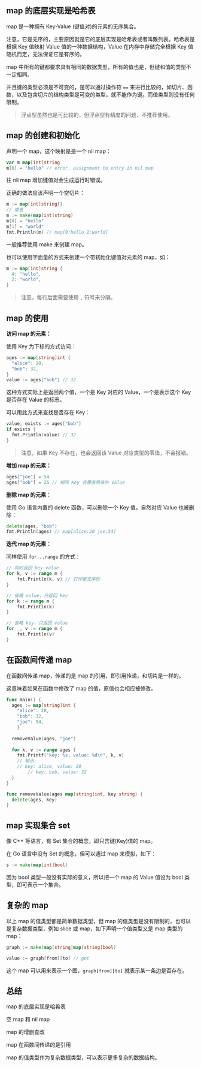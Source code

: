 ## map 的底层实现是哈希表

map 是一种拥有 Key-Value (键值对)的元素的无序集合。

注意，它是无序的，主要原因就是它的底层实现是哈希表或者叫散列表。哈希表是根据 Key 值映射 Value 值的一种数据结构，Value 在内存中存储完全根据 Key 值随机而定，无法保证它是有序的。

map 中所有的键都要求具有相同的数据类型，所有的值也是，但键和值的类型不一定相同。

并且键的类型必须是不可变的，是可以通过操作符 `==` 来进行比较的，如切片、函数，以及包含切片的结构类型是可变的类型，就不能作为键。而值类型则没有任何限制。

> 浮点型虽然也是可比较的，但浮点型有精度的问题，不推荐使用。



## map 的创建和初始化

声明一个 map，这个映射是是一个 nil map：

```go
var m map[int]string
m[0] = "hello" // error, assignment to entry in nil map
```

往 nil map 增加键值对会生成运行时错误。



正确的做法应该声明一个空切片：

```go
m := map[int]string{}
// 或者
m := make(map[int]string)
m[0] = "hello"
m[1] = "world"
fmt.Println(m) // map[0:hello 1:world]
```

一般推荐使用 make 来创建 map。



也可以使用字面量的方式来创建一个带初始化键值对元素的 map，如：

```go
m := map[int]string {
  4: "hello",
  2: "world",
}
```

> 注意，每行后面需要使用 `,` 符号来分隔。

## map 的使用

**访问 map 的元素：**

使用 Key 为下标的方式访问：

```go
ages := map[string]int {
  "alice": 20,
  "bob": 32,
}
value := ages["bob"] // 32
```

这种方式实际上是返回两个值，一个是 Key 对应的 Value，一个是表示这个 Key 是否存在 Value 的标志。

可以用此方式来查找是否存在 Key：

```go
value, exists := ages["bob"]
if exists {
  fmt.Println(value) // 32
}
```

> 注意，如果 Key 不存在，也会返回该 Value 对应类型的零值，不会报错。



**增加 map 的元素：**

```go
ages["joe"] = 54
ages["bob"] = 25 // 相同 Key 会覆盖原来的 Value
```



**删除 map 的元素：**

使用 Go 语言内置的 delete 函数，可以删除一个 Key 值，自然对应 Value 也被删除：

```go
delete(ages, "bob")
fmt.Println(ages) // map[alice:20 joe:54]
```



**迭代 map 的元素：**

同样使用 `for...range` 的方式：

```go
// 同时返回 key-value
for k, v := range m {
    fmt.Println(k, v) // 打印是无序的
}

// 省略 value，只返回 key
for k := range m {
    fmt.Println(k)
}

// 省略 key，只返回 value
for _, v := range m {
    fmt.Println(v)
}
```



## 在函数间传递 map

在函数间传递 map，传递的是 map 的引用，即引用传递，和切片是一样的。

这意味着如果在函数中修改了 map 的值，原值也会相应被修改。

```go
func main() {
  ages := map[string]int {
    "alice": 20,
    "bob": 32,
    "joe": 54,
	}
  
  removeValue(ages, "joe")
  
  for k, v := range ages {
    fmt.Printf("key: %s, value: %d\n", k, v)
    // 输出
    // key: alice, value: 20
		// key: bob, value: 32
  }
}

func removeValue(ages map[string]int, key string) {
  delete(ages, key)
}
```

## map 实现集合 set

像 C++ 等语言，有 Set 集合的概念，即只含键(Key)值的 map。

在 Go 语言中没有 Set 的概念，但可以通过 map 来模拟，如下：

```go
s := make(map[int]bool)
```

因为 bool 类型一般没有实际的意义，所以把一个 map 的 Value 值设为 bool 类型，即可表示一个集合。



## 复杂的 map

以上 map 的值类型都是简单数据类型，但 map 的值类型是没有限制的，也可以是复杂数据类型，例如 slice 或 map，如下声明一个值类型又是 map 类型的 map：

```go
graph := make(map[string]map[string]bool)

value := graph[from][to] // get
```

这个 map 可以用来表示一个图，`graph[from][to]` 就表示某一条边是否存在。



## 总结

map 的底层实现是哈希表

空 map 和 nil map

map 的增删查改

map 在函数间传递的是引用

map 的值类型作为复杂数据类型，可以表示更多复杂的数据结构。